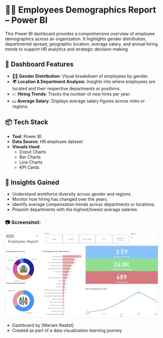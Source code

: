 # 🧑‍💼 Employees Demographics Report – Power BI

This Power BI dashboard provides a comprehensive overview of employee demographics across an organization. It highlights gender distribution, departmental spread, geographic location, average salary, and annual hiring trends to support HR analytics and strategic decision-making.

## 🧩 Dashboard Features

- 👩‍💼 **Gender Distribution**: Visual breakdown of employees by gender.
- 🌍 **Location & Department Analysis**: Insights into where employees are located and their respective departments or positions.
- 📈 **Hiring Trends**: Tracks the number of new hires per year.
- 💵 **Average Salary**: Displays average salary figures across roles or regions.

## 📦 Tech Stack

- **Tool**: Power BI
- **Data Source**: HR employee dataset 
- **Visuals Used**:
  - Donut Charts
  - Bar Charts
  - Line Charts
  - KPI Cards

## 🧠 Insights Gained

- Understand workforce diversity across gender and regions.
- Monitor how hiring has changed over the years.
- Identify average compensation trends across departments or locations.
- Pinpoint departments with the highest/lowest average salaries.



### 📷 Screenshot:
![Employees Report](./employees-report.png)



- Dashboard by [Mariam Raafat]
- Created as part of a data visualization learning journey
